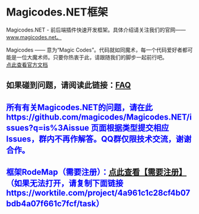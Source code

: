 Magicodes.NET框架
==============================================
Magicodes.NET - 前后端插件快速开发框架。具体介绍请关注我们的官网——www.magicodes.net。

Magicodes —— 意为“Magic Codes”。代码就如同魔术，每一个代码爱好者都可能是一位大魔术师。只要你热衷于此，请跟随我们的脚步一起前行吧。
<br />
<a href="http://www.magicodes.net/" target="_blank">点此查看官方文档</a>
<br />
<h2>如果碰到问题，请阅读此链接：<a href="https://github.com/magicodes/Magicodes.NET/issues?q=is%3Aissue+label%3AFAQ">FAQ</a></h2>
<h2 style="color:blue">所有有关Magicodes.NET的问题，请在此 https://github.com/magicodes/Magicodes.NET/issues?q=is%3Aissue 页面根据类型提交相应Issues，群内不再作解答。QQ群仅限技术交流，谢谢合作。</h2>
<h2 style="color:blue">框架RodeMap（需要注册）：<a href="https://worktile.com/project/4a961c1c28cf4b07bdb4a07f661c7fcf/task" target="_blank">点此查看【需要注册】</a>（如果无法打开，请复制下面链接https://worktile.com/project/4a961c1c28cf4b07bdb4a07f661c7fcf/task）</h2>


